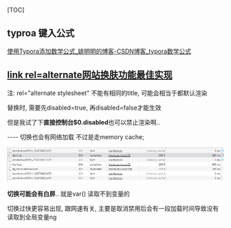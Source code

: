[TOC]

## typroa 键入公式

[使用Typora添加数学公式_姚明明的博客-CSDN博客_typora数学公式](https://blog.csdn.net/mingzhuo_126/article/details/82722455)



## [link rel=alternate网站换肤功能最佳实现](https://www.zhangxinxu.com/wordpress/2019/02/link-rel-alternate-website-skin/)

注: rel="alternate stylesheet" 不能有相同的title, 可能会相当于都默认渲染



替换时, 需要先disabled=true, 再disabled=false才能生效



但是我试了下**直接控制台$0.disabled**也可以禁止渲染啊.. 

---- 切换也会有网络加载 不过是走memory cache;

![image-20210716144758166](./imgs/image-20210716144758166.png)



 **切换可能会有白屏**.. 就是var() 读取不到变量的

切换过快更容易出现, 跟网速有关, 主要是取消禁用后会有一段加载时间导致没有读取到全局变量ng

